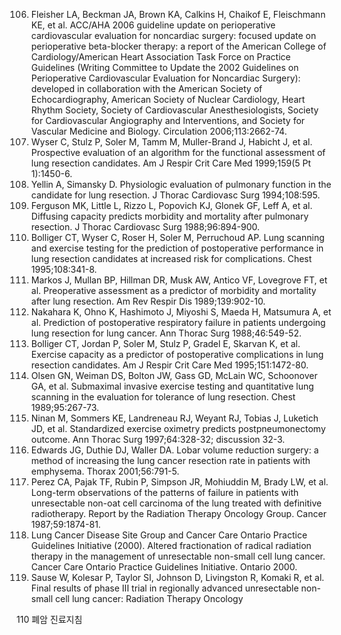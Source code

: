 106. Fleisher LA, Beckman JA, Brown KA, Calkins H, Chaikof E, Fleischmann KE, et al. ACC/AHA 2006 guideline update on perioperative cardiovascular evaluation for noncardiac surgery: focused update on perioperative beta-blocker therapy: a report of the American College of Cardiology/American Heart Association Task Force on Practice Guidelines (Writing Committee to Update the 2002 Guidelines on Perioperative Cardiovascular Evaluation for Noncardiac Surgery): developed in collaboration with the American Society of Echocardiography, American Society of Nuclear Cardiology, Heart Rhythm Society, Society of Cardiovascular Anesthesiologists, Society for Cardiovascular Angiography and Interventions, and Society for Vascular Medicine and Biology. Circulation 2006;113:2662-74.
107. Wyser C, Stulz P, Soler M, Tamm M, Muller-Brand J, Habicht J, et al. Prospective evaluation of an algorithm for the functional assessment of lung resection candidates. Am J Respir Crit Care Med 1999;159(5 Pt 1):1450-6.
108. Yellin A, Simansky D. Physiologic evaluation of pulmonary function in the candidate for lung resection. J Thorac Cardiovasc Surg 1994;108:595.
109. Ferguson MK, Little L, Rizzo L, Popovich KJ, Glonek GF, Leff A, et al. Diffusing capacity predicts morbidity and mortality after pulmonary resection. J Thorac Cardiovasc Surg 1988;96:894-900.
110. Bolliger CT, Wyser C, Roser H, Soler M, Perruchoud AP. Lung scanning and exercise testing for the prediction of postoperative performance in lung resection candidates at increased risk for complications. Chest 1995;108:341-8.
111. Markos J, Mullan BP, Hillman DR, Musk AW, Antico VF, Lovegrove FT, et al. Preoperative assessment as a predictor of morbidity and mortality after lung resection. Am Rev Respir Dis 1989;139:902-10.
112. Nakahara K, Ohno K, Hashimoto J, Miyoshi S, Maeda H, Matsumura A, et al. Prediction of postoperative respiratory failure in patients undergoing lung resection for lung cancer. Ann Thorac Surg 1988;46:549-52.
113. Bolliger CT, Jordan P, Soler M, Stulz P, Gradel E, Skarvan K, et al. Exercise capacity as a predictor of postoperative complications in lung resection candidates. Am J Respir Crit Care Med 1995;151:1472-80.
114. Olsen GN, Weiman DS, Bolton JW, Gass GD, McLain WC, Schoonover GA, et al. Submaximal invasive exercise testing and quantitative lung scanning in the evaluation for tolerance of lung resection. Chest 1989;95:267-73.
115. Ninan M, Sommers KE, Landreneau RJ, Weyant RJ, Tobias J, Luketich JD, et al. Standardized exercise oximetry predicts postpneumonectomy outcome. Ann Thorac Surg 1997;64:328-32; discussion 32-3.
116. Edwards JG, Duthie DJ, Waller DA. Lobar volume reduction surgery: a method of increasing the lung cancer resection rate in patients with emphysema. Thorax 2001;56:791-5.
117. Perez CA, Pajak TF, Rubin P, Simpson JR, Mohiuddin M, Brady LW, et al. Long-term observations of the patterns of failure in patients with unresectable non-oat cell carcinoma of the lung treated with definitive radiotherapy. Report by the Radiation Therapy Oncology Group. Cancer 1987;59:1874-81.
118. Lung Cancer Disease Site Group and Cancer Care Ontario Practice Guidelines Initiative (2000). Altered fractionation of radical radiation therapy in the management of unresectable non-small cell lung cancer. Cancer Care Ontario Practice Guidelines Initiative. Ontario 2000.
119. Sause W, Kolesar P, Taylor SI, Johnson D, Livingston R, Komaki R, et al. Final results of phase III trial in regionally advanced unresectable non-small cell lung cancer: Radiation Therapy Oncology

<PAGE>110
폐암 진료지침